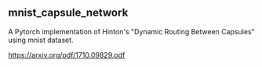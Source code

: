 ## mnist_capsule_network
A Pytorch implementation of Hinton's "Dynamic Routing Between Capsules" using mnist dataset.

https://arxiv.org/pdf/1710.09829.pdf

